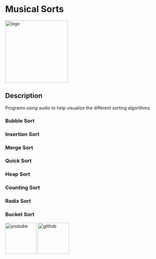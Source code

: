 # Musical Sorts

<img src="../../graphics/lg.png" alt="logo" width="200" display="inline-block"/>


## Description
Programs using audio to help visualize the different sorting algorithms.

### Bubble Sort

### Insertion Sort

### Merge Sort

### Quick Sort

### Heap Sort

### Counting Sort

### Radix Sort

### Bucket Sort

<img src="../../graphics/yt.png" alt="youtube" width="100">
<img src="../../graphics/gh.png" alt="github" width="100">

